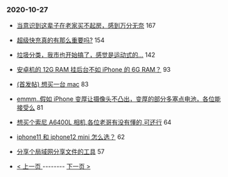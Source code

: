 ### 2020-10-27 
- [当意识到这辈子在老家买不起房，感到万分无奈](https://www.v2ex.com/t/718829) 167
- [超级快充真的有那么重要吗?](https://www.v2ex.com/t/718943) 154
- [垃圾分类，我市也开始搞了，感觉是运动式的...](https://www.v2ex.com/t/718904) 142
- [安卓机的 12G RAM 挂后台不如 iPhone 的 6G RAM？](https://www.v2ex.com/t/718858) 93
- [(首发帖) 想买一台 mac](https://www.v2ex.com/t/718908) 83
- [emmm..假如 iPhone 变厚让摄像头不凸出，变厚的部分多塞点电池，各位能接受么](https://www.v2ex.com/t/718887) 81
- [想买个索尼 A6400L 相机,各位老哥有没有懂的,可还行](https://www.v2ex.com/t/718944) 64
- [iphone11 和 iphone12 mini 怎么选？](https://www.v2ex.com/t/718891) 62
- [分享个局域网分享文件的工具](https://www.v2ex.com/t/718924) 57 

- [ < 上一页 ](https://github.com/able8/v2ex-hot-record/blob/master/2020-10-26.md) -------- [ 下一页 > ](https://github.com/able8/v2ex-hot-record/blob/master/2020-10-28.md)